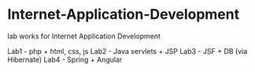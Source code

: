 # Internet-Application-Development
lab works for Internet Application Development

Lab1 - php + html, css, js
Lab2 - Java servlets + JSP
Lab3 - JSF + DB (via Hibernate)
Lab4 - Spring + Angular 
